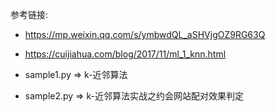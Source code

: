 参考链接:

-  https://mp.weixin.qq.com/s/ymbwdQL_aSHVjgOZ9RG63Q
- https://cuijiahua.com/blog/2017/11/ml_1_knn.html

- sample1.py => k-近邻算法
- sample2.py => k-近邻算法实战之约会网站配对效果判定

